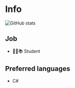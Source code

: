 # Info

![GitHub stats](https://github-readme-stats.vercel.app/api?username=pid011)

## Job
- 👨‍💼📚 Student

## Preferred languages
- C#
